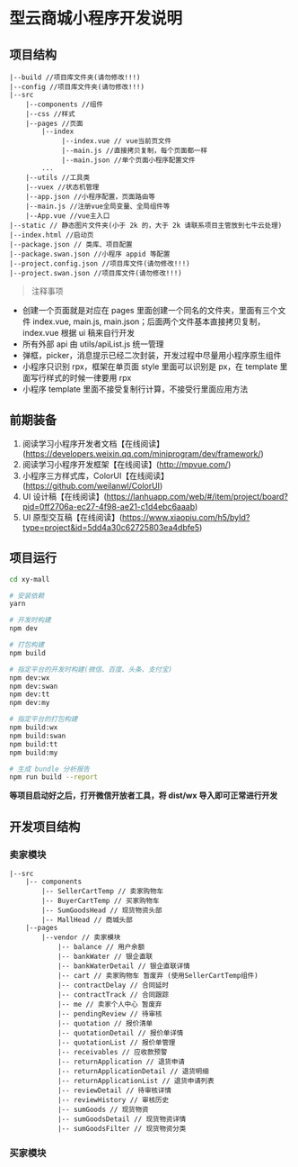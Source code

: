 # 型云商城小程序开发说明

## 项目结构

```
|--build //项目库文件夹(请勿修改!!!)
|--config //项目库文件夹(请勿修改!!!)
|--src
    |--components //组件
    |--css //样式
    |--pages //页面
        |--index
             |--index.vue // vue当前页文件
             |--main.js //直接拷贝复制，每个页面都一样
             |--main.json //单个页面小程序配置文件
        ...
    |--utils //工具类
    |--vuex //状态机管理
    |--app.json //小程序配置，页面路由等
    |--main.js //注册vue全局变量、全局组件等
    |--App.vue //vue主入口
|--static // 静态图片文件夹(小于 2k 的，大于 2k 请联系项目主管放到七牛云处理)
|--index.html //启动页
|--package.json // 类库、项目配置
|--package.swan.json //小程序 appid 等配置
|--project.config.json //项目库文件(请勿修改!!!)
|--project.swan.json //项目库文件(请勿修改!!!)
```

> 注释事项

* 创建一个页面就是对应在 pages 里面创建一个同名的文件夹，里面有三个文件 index.vue, main.js, main.json；后面两个文件基本直接拷贝复制，index.vue 根据 ui 稿来自行开发
* 所有外部 api 由 utils/apiList.js 统一管理
* 弹框，picker，消息提示已经二次封装，开发过程中尽量用小程序原生组件
* 小程序只识别 rpx，框架在单页面 style 里面可以识别是 px，在 template 里面写行样式的时候一律要用 rpx
* 小程序 template 里面不接受复制行计算，不接受行里面应用方法

## 前期装备

1.  阅读学习小程序开发者文档【在线阅读】(https://developers.weixin.qq.com/miniprogram/dev/framework/)
2.  阅读学习小程序开发框架【在线阅读】(http://mpvue.com/)
3.  小程序三方样式库，ColorUI【在线阅读】(https://github.com/weilanwl/ColorUI)
4.  UI 设计稿【在线阅读】(https://lanhuapp.com/web/#/item/project/board?pid=0ff2706a-ec27-4f98-ae21-c1d4ebc6aaab)
5.  UI 原型交互稿【在线阅读】(https://www.xiaopiu.com/h5/byId?type=project&id=5dd4a30c62725803ea4dbfe5)

## 项目运行

```bash
cd xy-mall

# 安装依赖
yarn

# 开发时构建
npm dev

# 打包构建
npm build

# 指定平台的开发时构建(微信、百度、头条、支付宝)
npm dev:wx
npm dev:swan
npm dev:tt
npm dev:my

# 指定平台的打包构建
npm build:wx
npm build:swan
npm build:tt
npm build:my

# 生成 bundle 分析报告
npm run build --report
```

**等项目启动好之后，打开微信开放者工具，将 dist/wx 导入即可正常进行开发**

## 开发项目结构

### 卖家模块

```
|--src
    |-- components
        |-- SellerCartTemp // 卖家购物车
        |-- BuyerCartTemp // 买家购物车
        |-- SumGoodsHead // 现货物资头部
        |-- MallHead // 商城头部
    |--pages
        |--vendor // 卖家模块
            |-- balance // 用户余额
            |-- bankWater // 银企直联
            |-- bankWaterDetail // 银企直联详情
            |-- cart // 卖家购物车 暂废弃 (使用SellerCartTemp组件)
            |-- contractDelay // 合同延时
            |-- contractTrack // 合同跟踪
            |-- me // 卖家个人中心 暂废弃
            |-- pendingReview // 待审核
            |-- quotation // 报价清单
            |-- quotationDetail // 报价单详情
            |-- quotationList // 报价单管理
            |-- receivables // 应收款预警
            |-- returnApplication // 退货申请
            |-- returnApplicationDetail // 退货明细
            |-- returnApplicationList // 退货申请列表
            |-- reviewDetail // 待审核详情
            |-- reviewHistory // 审核历史
            |-- sumGoods // 现货物资
            |-- sumGoodsDetail // 现货物资详情
            |-- sumGoodsFilter // 现货物资分类
```

### 买家模块
